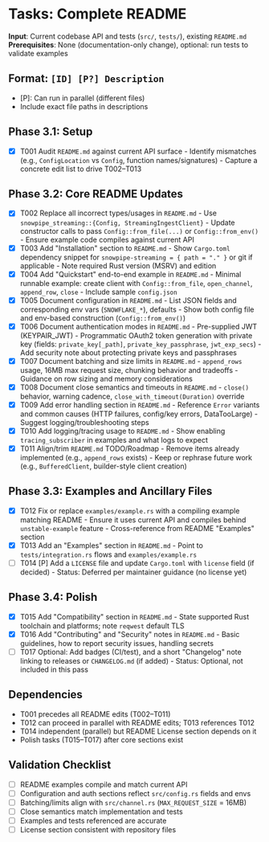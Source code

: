 # Tasks: Complete README

**Input**: Current codebase API and tests (`src/`, `tests/`), existing `README.md`
**Prerequisites**: None (documentation-only change), optional: run tests to validate examples

## Format: `[ID] [P?] Description`
- [P]: Can run in parallel (different files)
- Include exact file paths in descriptions

## Phase 3.1: Setup
- [x] T001 Audit `README.md` against current API surface
      - Identify mismatches (e.g., `ConfigLocation` vs `Config`, function names/signatures)
      - Capture a concrete edit list to drive T002–T013

## Phase 3.2: Core README Updates
- [x] T002 Replace all incorrect types/usages in `README.md`
      - Use `snowpipe_streaming::{Config, StreamingIngestClient}`
      - Update constructor calls to pass `Config::from_file(...)` or `Config::from_env()`
      - Ensure example code compiles against current API
- [x] T003 Add "Installation" section to `README.md`
      - Show `Cargo.toml` dependency snippet for `snowpipe-streaming = { path = "." }` or git if applicable
      - Note required Rust version (MSRV) and edition
- [x] T004 Add "Quickstart" end-to-end example in `README.md`
      - Minimal runnable example: create client with `Config::from_file`, `open_channel`, `append_row`, `close`
      - Include sample `config.json`
- [x] T005 Document configuration in `README.md`
      - List JSON fields and corresponding env vars (`SNOWFLAKE_*`), defaults
      - Show both config file and env-based construction (`Config::from_env()`)
- [x] T006 Document authentication modes in `README.md`
      - Pre-supplied JWT (KEYPAIR_JWT)
      - Programmatic OAuth2 token generation with private key (fields: `private_key[_path]`, `private_key_passphrase`, `jwt_exp_secs`)
      - Add security note about protecting private keys and passphrases
- [x] T007 Document batching and size limits in `README.md`
      - `append_rows` usage, 16MB max request size, chunking behavior and tradeoffs
      - Guidance on row sizing and memory considerations
- [x] T008 Document close semantics and timeouts in `README.md`
      - `close()` behavior, warning cadence, `close_with_timeout(Duration)` override
- [x] T009 Add error handling section in `README.md`
      - Reference `Error` variants and common causes (HTTP failures, config/key errors, DataTooLarge)
      - Suggest logging/troubleshooting steps
- [x] T010 Add logging/tracing usage to `README.md`
      - Show enabling `tracing_subscriber` in examples and what logs to expect
- [x] T011 Align/trim `README.md` TODO/Roadmap
      - Remove items already implemented (e.g., `append_rows` exists)
      - Keep or rephrase future work (e.g., `BufferedClient`, builder-style client creation)

## Phase 3.3: Examples and Ancillary Files
- [x] T012 Fix or replace `examples/example.rs` with a compiling example matching README
      - Ensure it uses current API and compiles behind `unstable-example` feature
      - Cross-reference from README "Examples" section
- [x] T013 Add an "Examples" section in `README.md`
      - Point to `tests/integration.rs` flows and `examples/example.rs`
- [ ] T014 [P] Add a `LICENSE` file and update `Cargo.toml` with `license` field (if decided)
      - Status: Deferred per maintainer guidance (no license yet)

## Phase 3.4: Polish
- [x] T015 Add "Compatibility" section in `README.md`
      - State supported Rust toolchain and platforms; note `reqwest` default TLS
- [x] T016 Add "Contributing" and "Security" notes in `README.md`
      - Basic guidelines, how to report security issues, handling secrets
- [ ] T017 Optional: Add badges (CI/test), and a short "Changelog" note linking to releases or `CHANGELOG.md` (if added)
      - Status: Optional, not included in this pass

## Dependencies
- T001 precedes all README edits (T002–T011)
- T012 can proceed in parallel with README edits; T013 references T012
- T014 independent (parallel) but README License section depends on it
- Polish tasks (T015–T017) after core sections exist

## Validation Checklist
- [ ] README examples compile and match current API
- [ ] Configuration and auth sections reflect `src/config.rs` fields and envs
- [ ] Batching/limits align with `src/channel.rs` (`MAX_REQUEST_SIZE` = 16MB)
- [ ] Close semantics match implementation and tests
- [ ] Examples and tests referenced are accurate
- [ ] License section consistent with repository files
